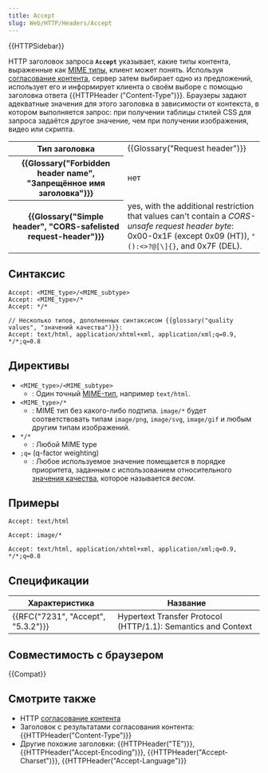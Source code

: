 ```yaml
---
title: Accept
slug: Web/HTTP/Headers/Accept
---
```


{{HTTPSidebar}}

HTTP заголовок запроса **`Accept`** указывает, какие типы контента, выраженные как [MIME типы](/ru/docs/Web/HTTP/Basics_of_HTTP/MIME_types), клиент может понять. Используя [согласование контента](/ru/docs/Web/HTTP/Content_negotiation), сервер затем выбирает одно из предложений, использует его и информирует клиента о своём выборе с помощью заголовка ответа {{HTTPHeader ("Content-Type")}}. Браузеры задают адекватные значения для этого заголовка в зависимости от контекста, в котором выполняется запрос: при получении таблицы стилей CSS для запроса задаётся другое значение, чем при получении изображения, видео или скрипта.

<table class="properties">
  <tbody>
    <tr>
      <th scope="row">Тип заголовка</th>
      <td>{{Glossary("Request header")}}</td>
    </tr>
    <tr>
      <th scope="row">
        {{Glossary("Forbidden header name", "Запрещённое имя заголовка")}}
      </th>
      <td>нет</td>
    </tr>
    <tr>
      <th scope="row">
        {{Glossary("Simple header", "CORS-safelisted request-header")}}
      </th>
      <td>
        yes, with the additional restriction that values can't contain a
        <em>CORS-unsafe request header byte</em>: 0x00-0x1F (except 0x09 (HT)),
        <code>"():&#x3C;>?@[\]{}</code>, and 0x7F (DEL).
      </td>
    </tr>
  </tbody>
</table>

## Синтаксис

```
Accept: <MIME_type>/<MIME_subtype>
Accept: <MIME_type>/*
Accept: */*

// Несколько типов, дополненных синтаксисом {{glossary("quality values", "значений качества")}}:
Accept: text/html, application/xhtml+xml, application/xml;q=0.9, */*;q=0.8
```

## Директивы

- `<MIME_type>/<MIME_subtype>`
  - : Один точный [MIME-тип](/ru/docs/Web/HTTP/Basics_of_HTTP/MIME_types), например `text/html`.
- `<MIME_type>/*`
  - : MIME тип без какого-либо подтипа. `image/*` будет соответствовать типам `image/png`, `image/svg`, `image/gif` и любым другим типам изображений.
- `*/*`
  - : Любой MIME type
- `;q=` (q-factor weighting)
  - : Любое используемое значение помещается в порядке приоритета, заданным с использованием относительного [значения качества](/ru/docs/Glossary/Quality_values), которое называется _весом_.

## Примеры

```
Accept: text/html

Accept: image/*

Accept: text/html, application/xhtml+xml, application/xml;q=0.9, */*;q=0.8
```

## Спецификации

| Характеристика                     | Название                                                      |
| ---------------------------------- | ------------------------------------------------------------- |
| {{RFC("7231", "Accept", "5.3.2")}} | Hypertext Transfer Protocol (HTTP/1.1): Semantics and Context |

## Совместимость с браузером

{{Compat}}

## Смотрите также

- HTTP [согласование контента](/ru/docs/Web/HTTP/Content_negotiation)
- Заголовок с результатами согласования контента: {{HTTPHeader("Content-Type")}}
- Другие похожие заголовки: {{HTTPHeader("TE")}}, {{HTTPHeader("Accept-Encoding")}}, {{HTTPHeader("Accept-Charset")}}, {{HTTPHeader("Accept-Language")}}

